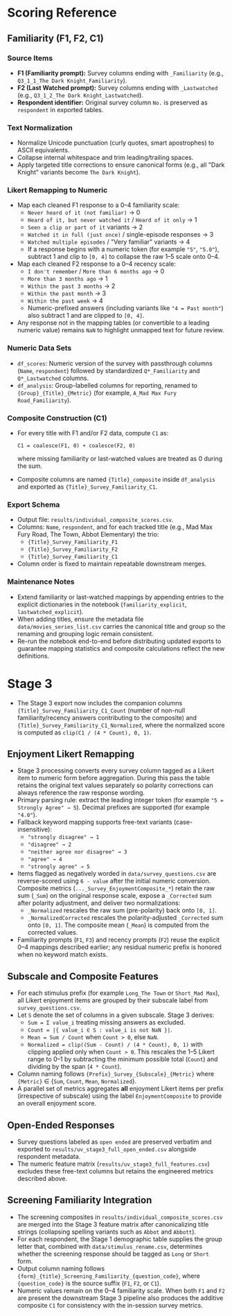 # Scoring Reference

## Familiarity (F1, F2, C1)

### Source Items
- **F1 (Familiarity prompt):** Survey columns ending with `_Familiarity` (e.g., `Q3_1_1_The Dark Knight_Familiarity`).
- **F2 (Last Watched prompt):** Survey columns ending with `_Lastwatched` (e.g., `Q3_1_2_The Dark Knight_Lastwatched`).
- **Respondent identifier:** Original survey column `No.` is preserved as `respondent` in exported tables.

### Text Normalization
- Normalize Unicode punctuation (curly quotes, smart apostrophes) to ASCII equivalents.
- Collapse internal whitespace and trim leading/trailing spaces.
- Apply targeted title corrections to ensure canonical forms (e.g., all "Dark Knight" variants become `The Dark Knight`).

### Likert Remapping to Numeric
- Map each cleaned F1 response to a 0–4 familiarity scale:
  - `Never heard of it (not familiar)` → 0
  - `Heard of it, but never watched it` / `Heard of it only` → 1
  - `Seen a clip or part of it` variants → 2
  - `Watched it in full (just once)` / single-episode responses → 3
  - `Watched multiple episodes` / "Very familiar" variants → 4
  - If a response begins with a numeric token (for example `"5"`, `"5.0"`), subtract 1 and clip to `[0, 4]` to collapse the raw 1–5 scale onto 0–4.
- Map each cleaned F2 response to a 0–4 recency scale:
  - `I don't remember` / `More than 6 months ago` → 0
  - `More than 3 months ago` → 1
  - `Within the past 3 months` → 2
  - `Within the past month` → 3
  - `Within the past week` → 4
  - Numeric-prefixed answers (including variants like `"4 = Past month"`) also subtract 1 and are clipped to `[0, 4]`.
- Any response not in the mapping tables (or convertible to a leading numeric value) remains `NaN` to highlight unmapped text for future review.

### Numeric Data Sets
- `df_scores`: Numeric version of the survey with passthrough columns (`Name`, `respondent`) followed by standardized `Q*_Familiarity` and `Q*_Lastwatched` columns.
- `df_analysis`: Group-labelled columns for reporting, renamed to `{Group}_{Title}_{Metric}` (for example, `A_Mad Max Fury Road_Familiarity`).

### Composite Construction (C1)
- For every title with F1 and/or F2 data, compute `C1` as:

  ```text
  C1 = coalesce(F1, 0) + coalesce(F2, 0)
  ```

  where missing familiarity or last-watched values are treated as 0 during the sum.
- Composite columns are named `{Title}_composite` inside `df_analysis` and exported as `{Title}_Survey_Familiarity_C1`.

### Export Schema
- Output file: `results/individual_composite_scores.csv`.
- Columns: `Name`, `respondent`, and for each tracked title (e.g., Mad Max Fury Road, The Town, Abbot Elementary) the trio:
  - `{Title}_Survey_Familiarity_F1`
  - `{Title}_Survey_Familiarity_F2`
  - `{Title}_Survey_Familiarity_C1`
- Column order is fixed to maintain repeatable downstream merges.

### Maintenance Notes
- Extend familiarity or last-watched mappings by appending entries to the explicit dictionaries in the notebook (`familiarity_explicit`, `lastwatched_explicit`).
- When adding titles, ensure the metadata file `data/movies_series_list.csv` carries the canonical title and group so the renaming and grouping logic remain consistent.
- Re-run the notebook end-to-end before distributing updated exports to guarantee mapping statistics and composite calculations reflect the new definitions.

# Stage 3
- The Stage 3 export now includes the companion columns `{Title}_Survey_Familiarity_C1_Count` (number of non-null familiarity/recency answers contributing to the composite) and `{Title}_Survey_Familiarity_C1_Normalized`, where the normalized score is computed as `clip(C1 / (4 * Count), 0, 1)`.

## Enjoyment Likert Remapping
- Stage 3 processing converts every survey column tagged as a Likert item to numeric form before aggregation. During this pass the table retains the original text values separately so polarity corrections can always reference the raw response wording.
- Primary parsing rule: extract the leading integer token (for example `"5 = Strongly Agree" → 5`). Decimal prefixes are supported (for example `"4.0"`).
- Fallback keyword mapping supports free-text variants (case-insensitive):
  - `"strongly disagree" → 1`
  - `"disagree" → 2`
  - `"neither agree nor disagree" → 3`
  - `"agree" → 4`
  - `"strongly agree" → 5`
- Items flagged as negatively worded in `data/survey_questions.csv` are reverse-scored using `6 - value` after the initial numeric conversion. Composite metrics (`..._Survey_EnjoymentComposite_*`) retain the raw sum (`_Sum`) on the original response scale, expose a `_Corrected` sum after polarity adjustment, and deliver two normalizations:
  - `_Normalized` rescales the raw sum (pre-polarity) back onto `[0, 1]`.
  - `_NormalizedCorrected` rescales the polarity-adjusted `_Corrected` sum onto `[0, 1]`.
  The composite mean (`_Mean`) is computed from the corrected values.
- Familiarity prompts (`F1`, `F3`) and recency prompts (`F2`) reuse the explicit 0–4 mappings described earlier; any residual numeric prefix is honored when no keyword match exists.

## Subscale and Composite Features
- For each stimulus prefix (for example `Long_The Town` or `Short_Mad Max`), all Likert enjoyment items are grouped by their subscale label from `survey_questions.csv`.
- Let `S` denote the set of columns in a given subscale. Stage 3 derives:
  - `Sum = Σ value_i` treating missing answers as excluded.
  - `Count = |{ value_i ∈ S : value_i is not NaN }|`.
  - `Mean = Sum / Count` when `Count > 0`, else `NaN`.
  - `Normalized = clip((Sum - Count) / (4 * Count), 0, 1)` with clipping applied only when `Count > 0`. This rescales the 1–5 Likert range to 0–1 by subtracting the minimum possible total (`Count`) and dividing by the span (`4 * Count`).
- Column naming follows `{Prefix}_Survey_{Subscale}_{Metric}` where `{Metric}` ∈ {`Sum`, `Count`, `Mean`, `Normalized`}.
- A parallel set of metrics aggregates **all** enjoyment Likert items per prefix (irrespective of subscale) using the label `EnjoymentComposite` to provide an overall enjoyment score.

## Open-Ended Responses
- Survey questions labeled as `open ended` are preserved verbatim and exported to `results/uv_stage3_full_open_ended.csv` alongside respondent metadata.
- The numeric feature matrix (`results/uv_stage3_full_features.csv`) excludes these free-text columns but retains the engineered metrics described above.

## Screening Familiarity Integration
- The screening composites in `results/individual_composite_scores.csv` are merged into the Stage 3 feature matrix after canonicalizing title strings (collapsing spelling variants such as `Abbot` and `Abbott`).
- For each respondent, the Stage 1 demographic table supplies the group letter that, combined with `data/stimulus_rename.csv`, determines whether the screening response should be tagged as `Long` or `Short` form.
- Output column naming follows `{form}_{title}_Screening_Familiarity_{question_code}`, where `{question_code}` is the source suffix (`F1`, `F2`, or `C1`).
- Numeric values remain on the 0–4 familiarity scale. When both `F1` and `F2` are present the downstream Stage 3 pipeline also produces the additive composite `C1` for consistency with the in-session survey metrics.
